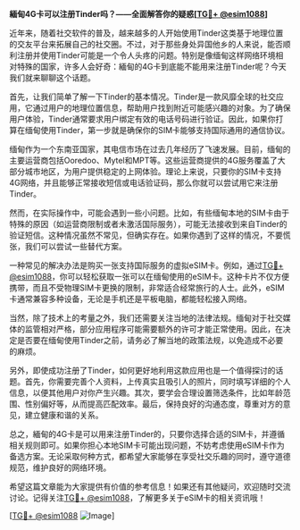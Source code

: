 **緬甸4G卡可以注册Tinder吗？——全面解答你的疑惑[[TG💪+ @esim1088](https://t.me/s/esim1088)]**

近年来，随着社交软件的普及，越来越多的人开始使用Tinder这类基于地理位置的交友平台来拓展自己的社交圈。不过，对于那些身处异国他乡的人来说，能否顺利注册并使用Tinder可能是一个令人头疼的问题。特别是像缅甸这样网络环境相对特殊的国家，许多人会好奇：緬甸的4G卡到底能不能用来注册Tinder呢？今天我们就来聊聊这个话题。

首先，让我们简单了解一下Tinder的基本情况。Tinder是一款风靡全球的社交应用，它通过用户的地理位置信息，帮助用户找到附近可能感兴趣的对象。为了确保用户体验，Tinder通常要求用户绑定有效的电话号码进行验证。因此，如果你打算在缅甸使用Tinder，第一步就是确保你的SIM卡能够支持国际通用的通信协议。

缅甸作为一个东南亚国家，其电信市场在过去几年经历了飞速发展。目前，缅甸的主要运营商包括Ooredoo、Mytel和MPT等。这些运营商提供的4G服务覆盖了大部分城市地区，为用户提供稳定的上网体验。理论上来说，只要你的SIM卡支持4G网络，并且能够正常接收短信或电话验证码，那么你就可以尝试用它来注册Tinder。

然而，在实际操作中，可能会遇到一些小问题。比如，有些缅甸本地的SIM卡由于特殊的原因（如运营商限制或者未激活国际服务），可能无法接收到来自Tinder的验证短信。这种情况虽然不常见，但确实存在。如果你遇到了这样的情况，不要慌张，我们可以尝试一些替代方案。

一种常见的解决办法是购买一张支持国际服务的虚拟eSIM卡。例如，通过[TG💪+ @esim1088](https://t.me/s/esim1088)，你可以轻松获取一张可以在缅甸使用的eSIM卡。这种卡片不仅方便携带，而且不受物理SIM卡更换的限制，非常适合经常旅行的人士。此外，eSIM卡通常兼容多种设备，无论是手机还是平板电脑，都能轻松接入网络。

当然，除了技术上的考量之外，我们还需要关注当地的法律法规。缅甸对于社交媒体的监管相对严格，部分应用程序可能需要额外的许可才能正常使用。因此，在决定是否要在缅甸使用Tinder之前，请务必了解当地的政策法规，以免造成不必要的麻烦。

另外，即使成功注册了Tinder，如何更好地利用这款应用也是一个值得探讨的话题。首先，你需要完善个人资料，上传真实且吸引人的照片，同时填写详细的个人信息，以便其他用户对你产生兴趣。其次，要学会合理设置筛选条件，比如年龄范围、性别偏好等，从而提高匹配效率。最后，保持良好的沟通态度，尊重对方的意见，建立健康和谐的关系。

总之，緬甸的4G卡是可以用来注册Tinder的，只要你选择合适的SIM卡，并遵循相关规则即可。如果你担心本地SIM卡可能出现问题，不妨考虑使用eSIM卡作为备选方案。无论采取何种方式，都希望大家能够在享受社交乐趣的同时，遵守道德规范，维护良好的网络环境。

希望这篇文章能为大家提供有价值的参考信息！如果还有其他疑问，欢迎随时交流讨论。记得关注[TG💪+ @esim1088](https://t.me/s/esim1088)，了解更多关于eSIM卡的相关资讯哦！

[[TG💪+ @esim1088](https://t.me/s/esim1088) ![Image](https://i.postimg.cc/4NQfJmqS/Snipaste-2025-05-13-00-14-12.png)]